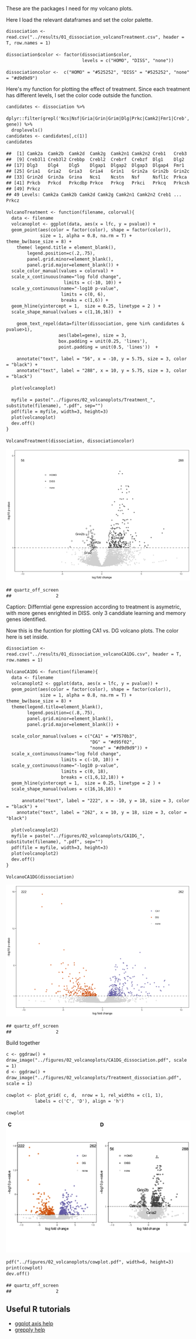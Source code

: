 These are the packages I need for my volcano plots.

Here I load the relevant dataframes and set the color palette.

    dissociation <- read.csv("../results/01_dissociation_volcanoTreatment.csv", header = T, row.names = 1)

    dissociation$color <- factor(dissociation$color,
                                 levels = c("HOMO", "DISS", "none"))

    dissociationcolor <-  c("HOMO" = "#525252", "DISS" = "#525252", "none" = "#d9d9d9")

Here's my function for plotting the effect of treatment. Since each
treatment has different levels, I set the color code outside the
function.

    candidates <- dissociation %>%
      dplyr::filter(grepl('Ncs|Nsf|Gria|Grin|Grim|Dlg|Prkc|Camk2|Fmr1|Creb', gene)) %>%
      droplevels()
    candidates <- candidates[,c(1)]
    candidates

    ##  [1] Camk2a  Camk2b  Camk2d  Camk2g  Camk2n1 Camk2n2 Creb1   Creb3  
    ##  [9] Creb3l1 Creb3l2 Crebbp  Crebl2  Crebrf  Crebzf  Dlg1    Dlg2   
    ## [17] Dlg3    Dlg4    Dlg5    Dlgap1  Dlgap2  Dlgap3  Dlgap4  Fmr1   
    ## [25] Gria1   Gria2   Gria3   Gria4   Grin1   Grin2a  Grin2b  Grin2c 
    ## [33] Grin2d  Grin3a  Grina   Ncs1    Ncstn   Nsf     Nsfl1c  Prkca  
    ## [41] Prkcb   Prkcd   Prkcdbp Prkce   Prkcg   Prkci   Prkcq   Prkcsh 
    ## [49] Prkcz  
    ## 49 Levels: Camk2a Camk2b Camk2d Camk2g Camk2n1 Camk2n2 Creb1 ... Prkcz

    VolcanoTreatment <- function(filename, colorval){
      data <- filename
      volcanoplot <- ggplot(data, aes(x = lfc, y = pvalue)) + 
      geom_point(aes(color = factor(color), shape = factor(color)), 
                 size = 1, alpha = 0.8, na.rm = T) + 
    theme_bw(base_size = 8) +
        theme( legend.title = element_blank(),
            legend.position=c(.2,.75),
            panel.grid.minor=element_blank(),
            panel.grid.major=element_blank()) +
      scale_color_manual(values = colorval) +
      scale_x_continuous(name="log fold change",
                          limits = c(-10, 10)) +
      scale_y_continuous(name="-log10 p-value",
                         limits = c(0, 6),
                         breaks = c(1,6)) +
      geom_hline(yintercept = 1,  size = 0.25, linetype = 2 ) + 
      scale_shape_manual(values = c(1,16,16))  +
        
        geom_text_repel(data=filter(dissociation, gene %in% candidates & pvalue>1),
                        aes(label=gene), size = 3,
                        box.padding = unit(0.25, 'lines'),
                        point.padding = unit(0.5, 'lines'))  +
      
        annotate("text", label = "56", x = -10, y = 5.75, size = 3, color = "black") + 
        annotate("text", label = "288", x = 10, y = 5.75, size = 3, color = "black")
      
      plot(volcanoplot)
      
      myfile = paste("../figures/02_volcanoplots/Treatment_", substitute(filename), ".pdf", sep="")
      pdf(file = myfile, width=3, height=3)
      plot(volcanoplot)
      dev.off()
    }

    VolcanoTreatment(dissociation, dissociationcolor)

![](../figures/02_volcanoplots/plot-1.png)

    ## quartz_off_screen 
    ##                 2

Caption: Differntial gene expression according to treatment is
asymetric, with more genes enrighted in DISS. only 3 canddiate learning
and memory genes identified.

Now this is the fucntion for plotting CA1 vs. DG volcano plots. The
color here is set inside.

    dissociation <- read.csv("../results/01_dissociation_volcanoCA1DG.csv", header = T, row.names = 1)

    VolcanoCA1DG <- function(filename){
      data <- filename
      volcanoplot2 <- ggplot(data, aes(x = lfc, y = pvalue)) + 
      geom_point(aes(color = factor(color), shape = factor(color)), 
                 size = 1, alpha = 0.8, na.rm = T) + 
    theme_bw(base_size = 8) +
      theme(legend.title=element_blank(),
            legend.position=c(.8,.75),
            panel.grid.minor=element_blank(),
            panel.grid.major=element_blank()) + 
        
      scale_color_manual(values = c("CA1" = "#7570b3",
                                    "DG" = "#d95f02", 
                                    "none" = "#d9d9d9")) +   
      scale_x_continuous(name="log fold change",
                         limits = c(-10, 10)) +
      scale_y_continuous(name="-log10 p-value",
                         limits = c(0, 18),
                         breaks = c(1,6,12,18)) +
      geom_hline(yintercept = 1,  size = 0.25, linetype = 2 ) + 
      scale_shape_manual(values = c(16,16,16)) +
      
          annotate("text", label = "222", x = -10, y = 18, size = 3, color = "black") + 
        annotate("text", label = "262", x = 10, y = 18, size = 3, color = "black")
      
      plot(volcanoplot2)
      myfile = paste("../figures/02_volcanoplots/CA1DG_", substitute(filename), ".pdf", sep="")
      pdf(file = myfile, width=3, height=3)
      plot(volcanoplot2)
      dev.off()
    }

    VolcanoCA1DG(dissociation)

![](../figures/02_volcanoplots/subfield-1.png)

    ## quartz_off_screen 
    ##                 2

Build together

    c <- ggdraw() + draw_image("../figures/02_volcanoplots/CA1DG_dissociation.pdf", scale = 1)
    d <- ggdraw() + draw_image("../figures/02_volcanoplots/Treatment_dissociation.pdf", scale = 1)

    cowplot <- plot_grid( c, d,  nrow = 1, rel_widths = c(1, 1),
               labels = c('C', 'D'), align = 'h')

    cowplot

![](../figures/02_volcanoplots/cowplot-1.png)

    pdf("../figures/02_volcanoplots/cowplot.pdf", width=6, height=3)
    print(cowplot)
    dev.off()

    ## quartz_off_screen 
    ##                 2

Useful R tutorials
------------------

-   [ggplot axis
    help](http://ggplot2.tidyverse.org/reference/scale_continuous.html)
-   [grepply
    help](http://www.gettinggeneticsdone.com/2016/01/repel-overlapping-text-labels-in-ggplot2.html)
